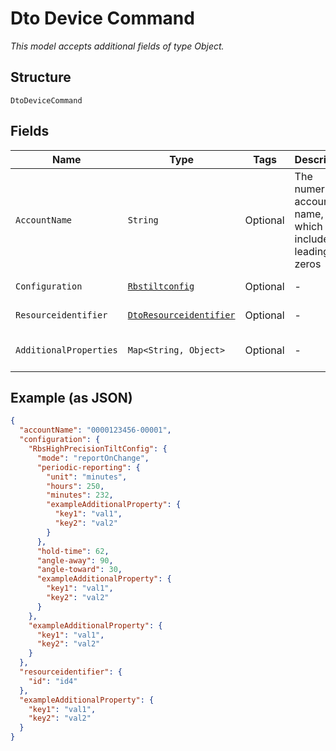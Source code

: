 
# Dto Device Command

*This model accepts additional fields of type Object.*

## Structure

`DtoDeviceCommand`

## Fields

| Name | Type | Tags | Description | Getter | Setter |
|  --- | --- | --- | --- | --- | --- |
| `AccountName` | `String` | Optional | The numeric account name, which must include leading zeros | String getAccountName() | setAccountName(String accountName) |
| `Configuration` | [`Rbstiltconfig`](../../doc/models/rbstiltconfig.md) | Optional | - | Rbstiltconfig getConfiguration() | setConfiguration(Rbstiltconfig configuration) |
| `Resourceidentifier` | [`DtoResourceidentifier`](../../doc/models/dto-resourceidentifier.md) | Optional | - | DtoResourceidentifier getResourceidentifier() | setResourceidentifier(DtoResourceidentifier resourceidentifier) |
| `AdditionalProperties` | `Map<String, Object>` | Optional | - | Object getAdditionalProperty(String key) | additionalProperty(String key, Object value) |

## Example (as JSON)

```json
{
  "accountName": "0000123456-00001",
  "configuration": {
    "RbsHighPrecisionTiltConfig": {
      "mode": "reportOnChange",
      "periodic-reporting": {
        "unit": "minutes",
        "hours": 250,
        "minutes": 232,
        "exampleAdditionalProperty": {
          "key1": "val1",
          "key2": "val2"
        }
      },
      "hold-time": 62,
      "angle-away": 90,
      "angle-toward": 30,
      "exampleAdditionalProperty": {
        "key1": "val1",
        "key2": "val2"
      }
    },
    "exampleAdditionalProperty": {
      "key1": "val1",
      "key2": "val2"
    }
  },
  "resourceidentifier": {
    "id": "id4"
  },
  "exampleAdditionalProperty": {
    "key1": "val1",
    "key2": "val2"
  }
}
```

